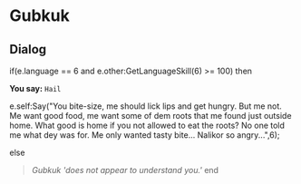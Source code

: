 # Gubkuk







## Dialog

if(e.language == 6 and e.other:GetLanguageSkill(6) >= 100) then


**You say:** `Hail`




e.self:Say("You bite-size, me should lick lips and get hungry.  But me not.  Me want good food, me want some of dem roots that me found just outside home.  What good is home if you not allowed to eat the roots?  No one told me what dey was for.  Me only wanted tasty bite...  Nalikor so angry...",6);


else


>*Gubkuk 'does not appear to understand you.'*
end
